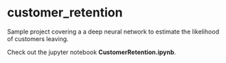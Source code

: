 # customer_retention
Sample project covering a a deep neural network to estimate the likelihood of customers leaving. 

Check out the jupyter notebook <b>CustomerRetention.ipynb</b>.

